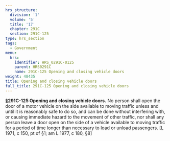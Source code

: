 ```yaml
---
hrs_structure:
  division: '1'
  volume: '5'
  title: '17'
  chapter: 291C
  section: 291C-125
type: hrs_section
tags:
  - Government
menu:
  hrs:
    identifier: HRS_0291C-0125
    parent: HRS0291C
    name: 291C-125 Opening and closing vehicle doors
weight: 48435
title: Opening and closing vehicle doors
full_title: 291C-125 Opening and closing vehicle doors
---
```

**§291C-125 Opening and closing vehicle doors.** No person shall open the door of a motor vehicle on the side available to moving traffic unless and until it is reasonably safe to do so, and can be done without interfering with, or causing immediate hazard to the movement of other traffic, nor shall any person leave a door open on the side of a vehicle available to moving traffic for a period of time longer than necessary to load or unload passengers. [L 1971, c 150, pt of §1; am L 1977, c 180, §8]